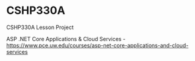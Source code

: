 # CSHP330A
CSHP330A Lesson Project 

ASP .NET Core Applications & Cloud Services - https://www.pce.uw.edu/courses/asp-net-core-applications-and-cloud-services
